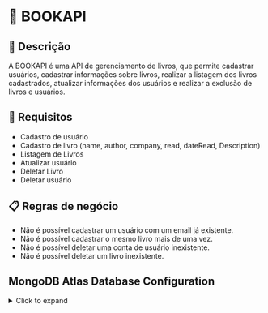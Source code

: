 # :book: BOOKAPI

## :rocket: Descrição

A BOOKAPI é uma API de gerenciamento de livros, que permite cadastrar usuários, cadastrar informações sobre livros, realizar a listagem dos livros cadastrados, atualizar informações dos usuários e realizar a exclusão de livros e usuários.

## :key: Requisitos

- Cadastro de usuário
- Cadastro de livro (name, author, company, read, dateRead, Description)
- Listagem de Livros
- Atualizar usuário
- Deletar Livro
- Deletar usuário

## :clipboard: Regras de negócio

- Não é possível cadastrar um usuário com um email já existente.
- Não é possível cadastrar o mesmo livro mais de uma vez.
- Não é possível deletar uma conta de usuário inexistente.
- Não é possível deletar um livro inexistente.

## MongoDB Atlas Database Configuration

<details>
<summary>Click to expand</summary>

Before running the application, you need to configure a MongoDB Atlas database and obtain the connection URL.

Follow these steps to set up the database:

1. Access [MongoDB Atlas](https://www.mongodb.com/cloud/atlas) and create an account or log in if you haven't already.

2. Create a new project on MongoDB Atlas and follow the steps to set up a cluster. Make sure to select the desired options for the region, cluster size, and other configurations.

3. After creating the cluster, go to the "Database Access" section in the MongoDB Atlas dashboard and create a new user with read and write permissions for the database.

4. In the "Network Access" section of MongoDB Atlas, add the IP address of the machine where the application will be running to the whitelist. This will allow the application to connect to the database.

5. In the MongoDB Atlas dashboard, click on "Connect" and select the "Connect your application" option. Copy the provided connection URL.

6. Create a `.env` file in the project root directory.

7. Copy the contents of the `.env.example` file and paste them into the `.env` file.

8. In the `.env` file, replace the value of `DB_URL` with the connection URL you copied in step 5. Make sure to remove the dummy values and replace them with the correct URL.

9. Save and close the `.env` file.

After following these steps, you will be ready to run the application, which will connect to your MongoDB Atlas database.

</details>
